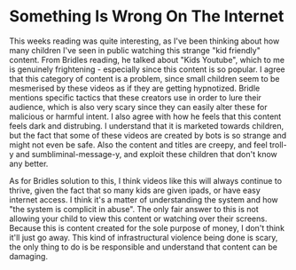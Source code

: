 <h1> Something Is Wrong On The Internet </h1> 

<p1> This weeks reading was quite interesting, as I've been thinking about how many children I've seen in public watching this strange "kid friendly" content.
  From Bridles reading, he talked about "Kids Youtube", which to me is genuinely frightening - especially since this content is so popular. 
  I agree that this category of content is a problem, since small children seem to be mesmerised by these videos as if they are getting hypnotized. 
  Bridle mentions specific tactics that these creators use in order to lure their audience, which is also very scary since they can easily alter these for malicious or harmful intent.
I also agree with how he feels that this content feels dark and distrubing. I understand that it is marketed towards children, but the fact that some of these videos are created by bots is so strange and might not even be safe. Also the content and titles are creepy, and feel troll-y and sumbliminal-message-y, and exploit these children that don't know any better.</p1> 

<p2> As for Bridles solution to this, I think videos like this will always continue to thrive, given the fact that so many kids are given ipads, or have easy internet access. I think it's a matter of understanding the system and how "the system is complicit in abuse". The only fair answer to this is not allowing your child to view this content or watching over their screens. Because this is content created for the sole purpose of money, I don't think it'll just go away. This kind of infrastructural violence being done is scary, the only thing to do is be responsible and understand that content can be damaging. </p2> 

